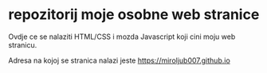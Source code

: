 # repozitorij moje osobne web stranice

Ovdje ce se nalaziti HTML/CSS i mozda Javascript koji cini moju web stranicu.

Adresa na kojoj se stranica nalazi jeste https://miroljub007.github.io